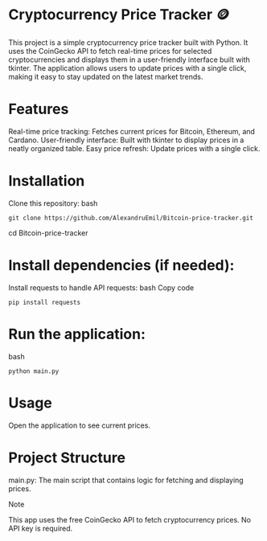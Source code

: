 # Cryptocurrency Price Tracker 🪙
This project is a simple cryptocurrency price tracker built with Python. It uses the CoinGecko API to fetch real-time prices for selected cryptocurrencies and displays them in a user-friendly interface built with tkinter. The application allows users to update prices with a single click, making it easy to stay updated on the latest market trends.

# Features
Real-time price tracking: Fetches current prices for Bitcoin, Ethereum, and Cardano.
User-friendly interface: Built with tkinter to display prices in a neatly organized table.
Easy price refresh: Update prices with a single click.

# Installation

Clone this repository:
bash
````
git clone https://github.com/AlexandruEmil/Bitcoin-price-tracker.git
````
cd Bitcoin-price-tracker

# Install dependencies (if needed):

Install requests to handle API requests:
bash
Copy code
````
pip install requests
````
# Run the application:
bash
````
python main.py
````
# Usage
Open the application to see current prices.

# Project Structure
main.py: The main script that contains logic for fetching and displaying prices.

> [!NOTE]
This app uses the free CoinGecko API to fetch cryptocurrency prices. No API key is required.

